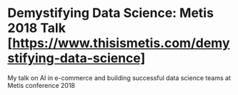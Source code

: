 # Demystifying Data Science: Metis 2018 Talk [https://www.thisismetis.com/demystifying-data-science]
My talk on AI in e-commerce and building successful data science teams at Metis conference 2018
